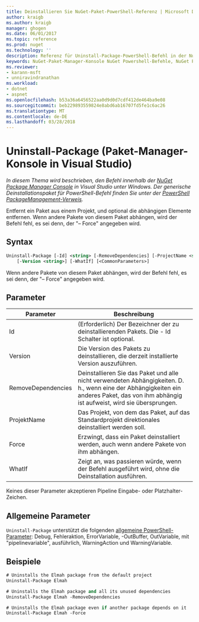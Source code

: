 ```yaml
---
title: Deinstallieren Sie NuGet-Paket-PowerShell-Referenz | Microsoft Docs
author: kraigb
ms.author: kraigb
manager: ghogen
ms.date: 06/01/2017
ms.topic: reference
ms.prod: nuget
ms.technology: ''
description: Referenz für Uninstall-Package-PowerShell-Befehl in der NuGet-Paket-Manager-Konsole in Visual Studio.
keywords: NuGet-Paket-Manager-Konsole NuGet Powershell-Befehle, NuGet Powershell-Referenz, Uninstall-Package
ms.reviewer:
- karann-msft
- unniravindranathan
ms.workload:
- dotnet
- aspnet
ms.openlocfilehash: b53a36a6456522aa0d9d0d7cdf412de464ba9e08
ms.sourcegitcommit: beb229893559824e8abd6ab16707fd5fe1c6ac26
ms.translationtype: MT
ms.contentlocale: de-DE
ms.lasthandoff: 03/28/2018
---
```

# <a name="uninstall-package-package-manager-console-in-visual-studio"></a>Uninstall-Package (Paket-Manager-Konsole in Visual Studio)

*In diesem Thema wird beschrieben, den Befehl innerhalb der [NuGet Package Manager Console](package-manager-console.md) in Visual Studio unter Windows. Der generische Deinstallationspaket für PowerShell-Befehl finden Sie unter der [PowerShell PackageManagement-Verweis](/powershell/module/packagemanagement/?view=powershell-6).*

Entfernt ein Paket aus einem Projekt, und optional die abhängigen Elemente entfernen. Wenn andere Pakete von diesem Paket abhängen, wird der Befehl fehl, es sei denn, der "– Force" angegeben wird.

## <a name="syntax"></a>Syntax

```ps
Uninstall-Package [-Id] <string> [-RemoveDependencies] [-ProjectName <string>] [-Force]
    [-Version <string>] [-WhatIf] [<CommonParameters>]
```

Wenn andere Pakete von diesem Paket abhängen, wird der Befehl fehl, es sei denn, der "– Force" angegeben wird.

## <a name="parameters"></a>Parameter

| Parameter | Beschreibung |
| --- | --- |
| Id | (Erforderlich) Der Bezeichner der zu deinstallierenden Pakets. Die - Id Schalter ist optional. |
| Version | Die Version des Pakets zu deinstallieren, die derzeit installierte Version auszuführen. |
| RemoveDependencies | Deinstallieren Sie das Paket und alle nicht verwendeten Abhängigkeiten. D. h., wenn eine der Abhängigkeiten ein anderes Paket, das von ihm abhängig ist aufweist, wird sie übersprungen. |
| ProjektName | Das Projekt, von dem das Paket, auf das Standardprojekt direktionales deinstalliert werden soll. |
| Force | Erzwingt, dass ein Paket deinstalliert werden, auch wenn andere Pakete von ihm abhängen. |
| WhatIf | Zeigt an, was passieren würde, wenn der Befehl ausgeführt wird, ohne die Deinstallation ausführen. |

Keines dieser Parameter akzeptieren Pipeline Eingabe- oder Platzhalter-Zeichen.

## <a name="common-parameters"></a>Allgemeine Parameter

`Uninstall-Package` unterstützt die folgenden [allgemeine PowerShell-Parameter](http://go.microsoft.com/fwlink/?LinkID=113216): Debug, Fehleraktion, ErrorVariable, -OutBuffer, OutVariable, mit "pipelinevariable", ausführlich, WarningAction und WarningVariable.

## <a name="examples"></a>Beispiele

```ps
# Uninstalls the Elmah package from the default project
Uninstall-Package Elmah

# Uninstalls the Elmah package and all its unused dependencies
Uninstall-Package Elmah -RemoveDependencies 

# Uninstalls the Elmah package even if another package depends on it
Uninstall-Package Elmah -Force
```

